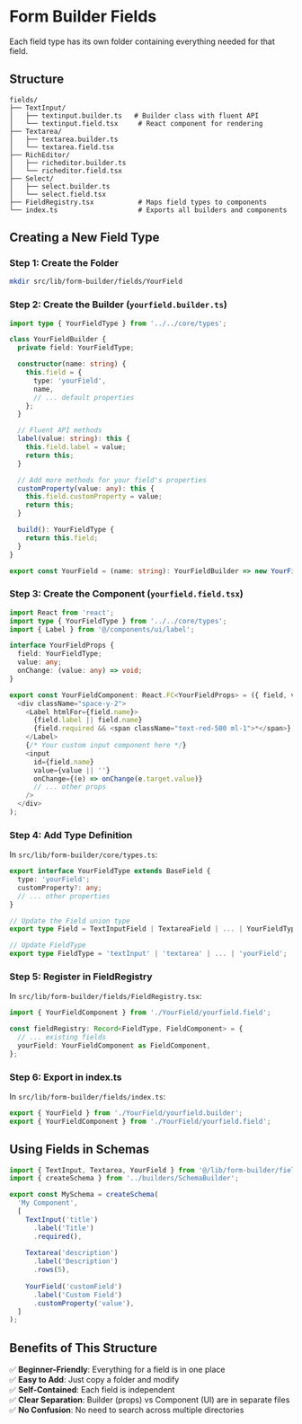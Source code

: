 # Form Builder Fields

Each field type has its own folder containing everything needed for that field.

## Structure

```
fields/
├── TextInput/
│   ├── textinput.builder.ts   # Builder class with fluent API
│   └── textinput.field.tsx     # React component for rendering
├── Textarea/
│   ├── textarea.builder.ts
│   └── textarea.field.tsx
├── RichEditor/
│   ├── richeditor.builder.ts
│   └── richeditor.field.tsx
├── Select/
│   ├── select.builder.ts
│   └── select.field.tsx
├── FieldRegistry.tsx           # Maps field types to components
└── index.ts                    # Exports all builders and components
```

## Creating a New Field Type

### Step 1: Create the Folder

```bash
mkdir src/lib/form-builder/fields/YourField
```

### Step 2: Create the Builder (`yourfield.builder.ts`)

```typescript
import type { YourFieldType } from '../../core/types';

class YourFieldBuilder {
  private field: YourFieldType;

  constructor(name: string) {
    this.field = {
      type: 'yourField',
      name,
      // ... default properties
    };
  }

  // Fluent API methods
  label(value: string): this {
    this.field.label = value;
    return this;
  }

  // Add more methods for your field's properties
  customProperty(value: any): this {
    this.field.customProperty = value;
    return this;
  }

  build(): YourFieldType {
    return this.field;
  }
}

export const YourField = (name: string): YourFieldBuilder => new YourFieldBuilder(name);
```

### Step 3: Create the Component (`yourfield.field.tsx`)

```typescript
import React from 'react';
import type { YourFieldType } from '../../core/types';
import { Label } from '@/components/ui/label';

interface YourFieldProps {
  field: YourFieldType;
  value: any;
  onChange: (value: any) => void;
}

export const YourFieldComponent: React.FC<YourFieldProps> = ({ field, value, onChange }) => (
  <div className="space-y-2">
    <Label htmlFor={field.name}>
      {field.label || field.name}
      {field.required && <span className="text-red-500 ml-1">*</span>}
    </Label>
    {/* Your custom input component here */}
    <input
      id={field.name}
      value={value || ''}
      onChange={(e) => onChange(e.target.value)}
      // ... other props
    />
  </div>
);
```

### Step 4: Add Type Definition

In `src/lib/form-builder/core/types.ts`:

```typescript
export interface YourFieldType extends BaseField {
  type: 'yourField';
  customProperty?: any;
  // ... other properties
}

// Update the Field union type
export type Field = TextInputField | TextareaField | ... | YourFieldType;

// Update FieldType
export type FieldType = 'textInput' | 'textarea' | ... | 'yourField';
```

### Step 5: Register in FieldRegistry

In `src/lib/form-builder/fields/FieldRegistry.tsx`:

```typescript
import { YourFieldComponent } from './YourField/yourfield.field';

const fieldRegistry: Record<FieldType, FieldComponent> = {
  // ... existing fields
  yourField: YourFieldComponent as FieldComponent,
};
```

### Step 6: Export in index.ts

In `src/lib/form-builder/fields/index.ts`:

```typescript
export { YourField } from './YourField/yourfield.builder';
export { YourFieldComponent } from './YourField/yourfield.field';
```

## Using Fields in Schemas

```typescript
import { TextInput, Textarea, YourField } from '@/lib/form-builder/fields';
import { createSchema } from '../builders/SchemaBuilder';

export const MySchema = createSchema(
  'My Component',
  [
    TextInput('title')
      .label('Title')
      .required(),
    
    Textarea('description')
      .label('Description')
      .rows(5),
    
    YourField('customField')
      .label('Custom Field')
      .customProperty('value'),
  ]
);
```

## Benefits of This Structure

✅ **Beginner-Friendly**: Everything for a field is in one place  
✅ **Easy to Add**: Just copy a folder and modify  
✅ **Self-Contained**: Each field is independent  
✅ **Clear Separation**: Builder (props) vs Component (UI) are in separate files  
✅ **No Confusion**: No need to search across multiple directories

